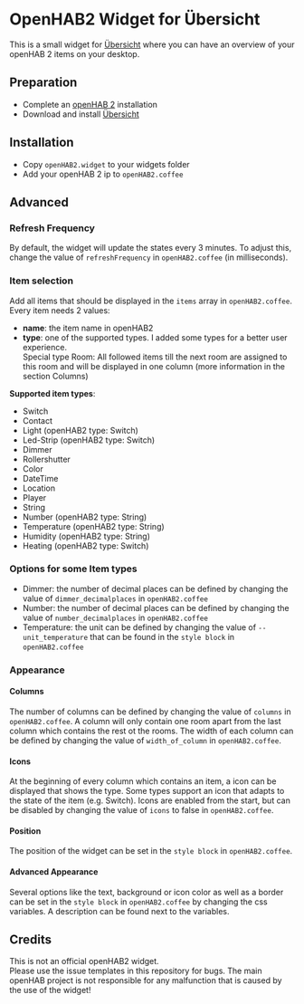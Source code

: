# OpenHAB2 Widget for Übersicht
This is a small widget for [Übersicht](http://tracesof.net/uebersicht/) where you can have an overview of your openHAB 2 items on your desktop.

## Preparation
- Complete an [openHAB 2](https://www.openhab.org/) installation
- Download and install [Übersicht](http://tracesof.net/uebersicht/)

## Installation
- Copy `openHAB2.widget` to your widgets folder
- Add your openHAB 2 ip to `openHAB2.coffee`

## Advanced

### Refresh Frequency
By default, the widget will update the states every 3 minutes. To adjust this, change the value of `refreshFrequency` in `openHAB2.coffee` (in milliseconds).

### Item selection
Add all items that should be displayed in the `items` array in `openHAB2.coffee`.
Every item needs 2 values: 
- **name**: the item name in openHAB2
- **type**: one of the supported types. I added some types for a better user experience.  
Special type Room: All followed items till the next room are assigned to this room and will be displayed in one column (more information in the section Columns)  

**Supported item types**: 
  - Switch
  - Contact
  - Light (openHAB2 type: Switch) 
  - Led-Strip (openHAB2 type: Switch)
  - Dimmer
  - Rollershutter
  - Color
  - DateTime
  - Location
  - Player
  - String
  - Number (openHAB2 type: String)
  - Temperature (openHAB2 type: String)
  - Humidity (openHAB2 type: String)
  - Heating (openHAB2 type: Switch)

### Options for some Item types
- Dimmer: the number of decimal places can be defined by changing the value of `dimmer_decimalplaces` in `openHAB2.coffee`
- Number: the number of decimal places can be defined by changing the value of `number_decimalplaces` in `openHAB2.coffee`
- Temperature: the unit can be defined by changing the value of `--unit_temperature` that can be found in the `style block` in `openHAB2.coffee`

### Appearance

#### Columns
The number of columns can be defined by changing the value of `columns` in `openHAB2.coffee`. A column will only contain one room apart from the last column which contains the rest ot the rooms.
The width of each column can be defined by changing the value of `width_of_column` in `openHAB2.coffee`.

#### Icons
At the beginning of every column which contains an item, a icon can be displayed that shows the type. Some types support an icon that adapts to the state of the item (e.g. Switch). Icons are enabled from the start, but can be disabled by changing the value of `icons` to false in `openHAB2.coffee`.

#### Position
The position of the widget can be set in the `style block` in `openHAB2.coffee`. 

#### Advanced Appearance
Several options like the text, background or icon color as well as a border can be set in the `style block` in `openHAB2.coffee` by changing the css variables. A description can be found next to the variables.

## Credits
This is not an official openHAB2 widget.  
Please use the issue templates in this repository for bugs. The main openHAB project is not responsible for any malfunction that is caused by the use of the widget!
